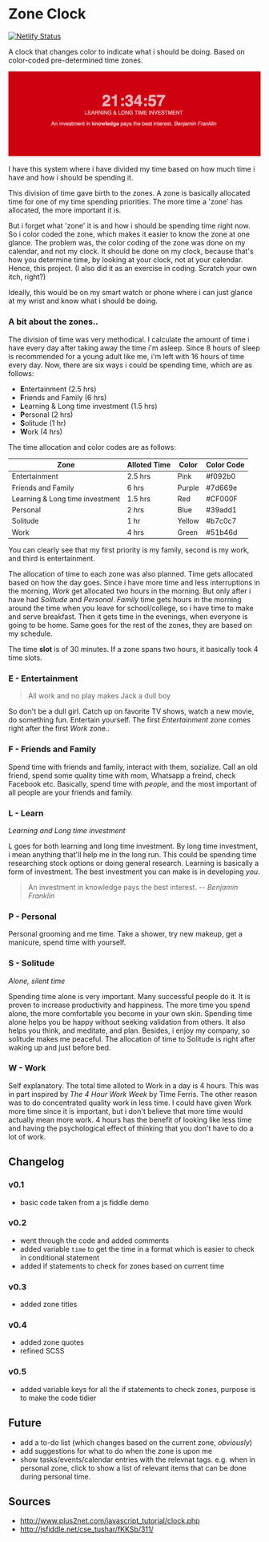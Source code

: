 # Zone Clock

[![Netlify Status](https://api.netlify.com/api/v1/badges/ff4b8235-f06e-40e8-b76e-cba2854a689a/deploy-status)](https://app.netlify.com/sites/zoneblocks/deploys)

A clock that changes color to indicate what i should be doing. Based on color-coded pre-determined time zones.

![Screenshot](https://github.com/aamnah/js-clock/blob/master/screenshots/learn.png)

I have this system where i have divided my time based on how much time i have and how i should be spending it.

This division of time gave birth to the zones. A zone is basically allocated time for one of my time spending priorities. The more time a 'zone' has allocated, the more important it is.

But i forget what 'zone' it is and how i should be spending time right now. So i color coded the zone, which makes it easier to know the zone at one glance. The problem was, the color coding of the zone was done on my calendar, and not my clock. It should be done on my clock, because that's how you determine time, by looking at your clock, not at your calendar. Hence, this project. (I also did it as an exercise in coding. Scratch your own itch, right?)

Ideally, this would be on my smart watch or phone where i can just glance at my wrist and know what i should be doing.

### A bit about the zones..

The division of time was very methodical. I calculate the amount of time i have every day after taking away the time i'm asleep. Since 8 hours of sleep is recommended for a young adult like me, i'm left with 16 hours of time every day. Now, there are six ways i could be spending time, which are as follows:

- **E**ntertainment (2.5 hrs)
- **F**riends and Family (6 hrs)
- **L**earning & Long time investment (1.5 hrs)
- **P**ersonal (2 hrs)
- **S**olitude (1 hr)
- **W**ork (4 hrs)

The time allocation and color codes are as follows:

| Zone                       | Alloted Time | Color  | Color Code | 
|---------------------------------|---------|--------|------------|
| Entertainment                   | 2.5 hrs | Pink   | #f092b0    |
| Friends and Family              | 6 hrs   | Purple | #7d669e    |
| Learning & Long time investment | 1.5 hrs | Red    | #CF000F    |
| Personal                        | 2 hrs   | Blue   | #39add1    |
| Solitude                        | 1 hr    | Yellow | #b7c0c7    |
| Work                            | 4 hrs   | Green  | #51b46d    |

You can clearly see that my first priority is my family, second is my work, and third is entertainment.

The allocation of time to each zone was also planned. Time gets allocated based on how the day goes. Since i have more time and less interruptions in the morning, _Work_ get allocated two hours in the morning. But only after i have had _Solitude_ and _Personal_. _Family_ time gets hours in the morning around the time when you leave for school/college, so i have time to make and serve breakfast. Then it gets time in the evenings, when everyone is going to be home. Same goes for the rest of the zones, they are based on my schedule.

The time **slot** is of 30 minutes. If a zone spans two hours, it basically took 4 time slots.

### E - Entertainment
> All work and no play makes Jack a dull boy

So don't be a dull girl. Catch up on favorite TV shows, watch a new movie, do something fun. Entertain yourself. The first _Entertainment_ zone comes right after the first _Work_ zone..

### F - Friends and Family
Spend time with friends and family, interact with them, sozialize. Call an old friend, spend some quality time with mom, Whatsapp a freind, check Facebook etc. Basically, spend time with _people_, and the most important of all people are your friends and family.

### L - Learn
_Learning and Long time investment_

L goes for both learning and long time investment. By long time investment, i mean anything that'll help me in the long run. This could be spending time researching stock options or doing general research. Learning is basically a form of investment. The best investment you can make is in developing _you_.

> An investment in knowledge pays the best interest. 
> -- <cite>Benjamin Franklin</cite>

### P - Personal
Personal grooming and me time. Take a shower, try new makeup, get a manicure, spend time with yourself. 

### S - Solitude
_Alone, silent time_

Spending time alone is very important. Many successful people do it. It is proven to increase productivity and happiness. The more time you spend alone, the more comfortable you become in your own skin. Spending time alone helps you be happy without seeking validation from others. It also helps you think, and meditate, and plan. Besides, i enjoy my company, so solitude makes me peaceful. The allocation of time to Solitude is right after waking up and just before bed.

### W - Work
Self explanatory. The total time alloted to Work in a day is 4 hours. This was in part inspired by _The 4 Hour Work Week_ by Time Ferris. The other reason was to do concentrated quality work in less time. I could have given Work more time since it is important, but i don't believe that more time would actually mean more work. 4 hours has the benefit of looking like less time and having the psychological effect of thinking that you don't have to do a lot of work.



Changelog
---

### v0.1
- basic code taken from a js fiddle demo

### v0.2
- went through the code and added comments
- added variable `time` to get the time in a format which is easier to check in conditional statement
- added if statements to check for zones based on current time

### v0.3
- added zone titles

### v0.4
- added zone quotes
- refined SCSS

### v0.5
- added variable keys for all the if statements to check zones, purpose is to make the code tidier


Future
---

- add a to-do list (which changes based on the current zone, _obviously_)
- add suggestions for what to do when the zone is upon me
- show tasks/events/calendar entries with the relevnat tags. e.g. when in personal zone, click to show a list of relevant items that can be done during personal time.


Sources
---
- http://www.plus2net.com/javascript_tutorial/clock.php
- http://jsfiddle.net/cse_tushar/fKKSb/311/